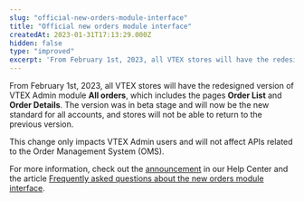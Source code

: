 ```yaml
---
slug: "official-new-orders-module-interface"
title: "Official new orders module interface"
createdAt: 2023-01-31T17:13:29.000Z
hidden: false
type: "improved"
excerpt: 'From February 1st, 2023, all VTEX stores will have the redesigned version of VTEX Admin module All orders.'
---
```


From February 1st, 2023, all VTEX stores will have the redesigned version of VTEX Admin module **All orders**, which includes the pages **Order List** and **Order Details**. The version was in beta stage and will now be the new standard for all accounts, and stores will not be able to return to the previous version. 

This change only impacts VTEX Admin users and will not affect APIs related to the Order Management System (OMS).

For more information, check out the [announcement](https://help.vtex.com/en/announcements/nova-interface-modulo-pedidos-oficial--r647iGCF2d4Xjll6r0Etz) in our Help Center and the article [Frequently asked questions about the new orders module interface](https://help.vtex.com/en/tutorial/perguntas-frequentes-nova-interface-modulo-pedidos--1mgSrqT2X3lxIkccEv8bLW).